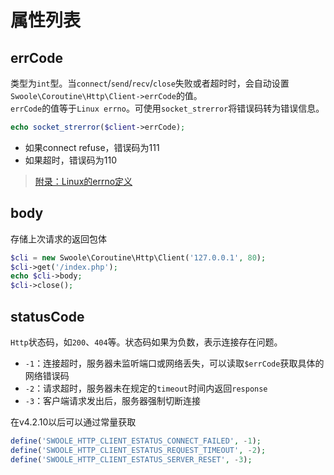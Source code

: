 # 属性列表

errCode
----
类型为`int`型。当`connect`/`send`/`recv`/`close`失败或者超时时，会自动设置`Swoole\Coroutine\Http\Client->errCode`的值。  
`errCode`的值等于`Linux errno`。可使用`socket_strerror`将错误码转为错误信息。

```php
echo socket_strerror($client->errCode);
```

* 如果connect refuse，错误码为111
* 如果超时，错误码为110

> [附录：Linux的errno定义](https://wiki.swoole.com/wiki/page/172.html)

body
----

存储上次请求的返回包体
```php
$cli = new Swoole\Coroutine\Http\Client('127.0.0.1', 80);
$cli->get('/index.php');
echo $cli->body;
$cli->close();
```

statusCode
----
`Http`状态码，如`200`、`404`等。状态码如果为负数，表示连接存在问题。

* `-1`：连接超时，服务器未监听端口或网络丢失，可以读取`$errCode`获取具体的网络错误码
* `-2`：请求超时，服务器未在规定的`timeout`时间内返回`response`
* `-3`：客户端请求发出后，服务器强制切断连接

在v4.2.10以后可以通过常量获取
```php
define('SWOOLE_HTTP_CLIENT_ESTATUS_CONNECT_FAILED', -1);
define('SWOOLE_HTTP_CLIENT_ESTATUS_REQUEST_TIMEOUT', -2);
define('SWOOLE_HTTP_CLIENT_ESTATUS_SERVER_RESET', -3);
```

